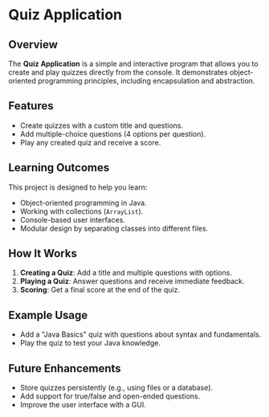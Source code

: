 # Quiz Application

## Overview
The **Quiz Application** is a simple and interactive program that allows you to create and play quizzes directly from the console. It demonstrates object-oriented programming principles, including encapsulation and abstraction.

## Features
- Create quizzes with a custom title and questions.
- Add multiple-choice questions (4 options per question).
- Play any created quiz and receive a score.

## Learning Outcomes
This project is designed to help you learn:
- Object-oriented programming in Java.
- Working with collections (`ArrayList`).
- Console-based user interfaces.
- Modular design by separating classes into different files.

## How It Works
1. **Creating a Quiz**: Add a title and multiple questions with options.
2. **Playing a Quiz**: Answer questions and receive immediate feedback.
3. **Scoring**: Get a final score at the end of the quiz.

## Example Usage
- Add a "Java Basics" quiz with questions about syntax and fundamentals.
- Play the quiz to test your Java knowledge.

## Future Enhancements
- Store quizzes persistently (e.g., using files or a database).
- Add support for true/false and open-ended questions.
- Improve the user interface with a GUI.
